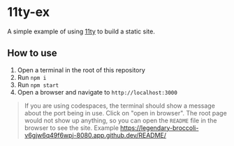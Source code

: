 # 11ty-ex

A simple example of using [11ty](https://www.11ty.dev/) to build a static site.

## How to use

1. Open a terminal in the root of this repository
2. Run `npm i`
3. Run `npm start`
4. Open a browser and navigate to `http://localhost:3000`

> If you are using codespaces, the terminal should show a message about the port being in use. Click on "open in browser". 
> The root page would not show up anything, so you can open the `README` file in the browser to see the site.
> Example https://legendary-broccoli-v6gjw6q49f6wpj-8080.app.github.dev/README/


